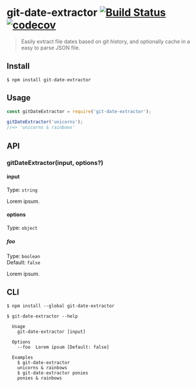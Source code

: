 # git-date-extractor [![Build Status](https://travis-ci.com/joshuatz/git-date-extractor.svg?branch=master)](https://travis-ci.com/joshuatz/git-date-extractor) [![codecov](https://codecov.io/gh/joshuatz/git-date-extractor/badge.svg?branch=master)](https://codecov.io/gh/joshuatz/git-date-extractor?branch=master)

> Easily extract file dates based on git history, and optionally cache in a easy to parse JSON file.


## Install

```
$ npm install git-date-extractor
```


## Usage

```js
const gitDateExtractor = require('git-date-extractor');

gitDateExtractor('unicorns');
//=> 'unicorns & rainbows'
```


## API

### gitDateExtractor(input, options?)

#### input

Type: `string`

Lorem ipsum.

#### options

Type: `object`

##### foo

Type: `boolean`<br>
Default: `false`

Lorem ipsum.


## CLI

```
$ npm install --global git-date-extractor
```

```
$ git-date-extractor --help

  Usage
    git-date-extractor [input]

  Options
    --foo  Lorem ipsum [Default: false]

  Examples
    $ git-date-extractor
    unicorns & rainbows
    $ git-date-extractor ponies
    ponies & rainbows
```
